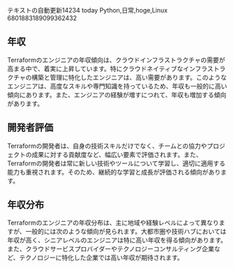 テキストの自動更新14234 today
Python,日常,hoge,Linux
6801883189099362432


## 年収

Terraformのエンジニアの年収傾向は、クラウドインフラストラクチャの需要が高まる中で、着実に上昇しています。特にクラウドネイティブなインフラストラクチャの構築と管理に特化したエンジニアは、高い需要があります。このようなエンジニアは、高度なスキルや専門知識を持っているため、年収も一般的に高い傾向にあります。また、エンジニアの経験が増すにつれて、年収も増加する傾向があります。


## 開発者評価

Terraformの開発者は、自身の技術スキルだけでなく、チームとの協力やプロジェクトの成果に対する貢献度など、幅広い要素で評価されます。また、Terraformの開発者は常に新しい技術やツールについて学習し、適切に適用する能力も重視されます。そのため、継続的な学習と成長が評価される傾向があります。


## 年収分布

Terraformのエンジニアの年収分布は、主に地域や経験レベルによって異なりますが、一般的には次のような傾向が見られます。大都市圏や技術ハブにおいては年収が高く、シニアレベルのエンジニアは特に高い年収を得る傾向があります。また、クラウドサービスプロバイダーやテクノロジーコンサルティング企業など、テクノロジーに特化した企業では高い年収が期待されます。






